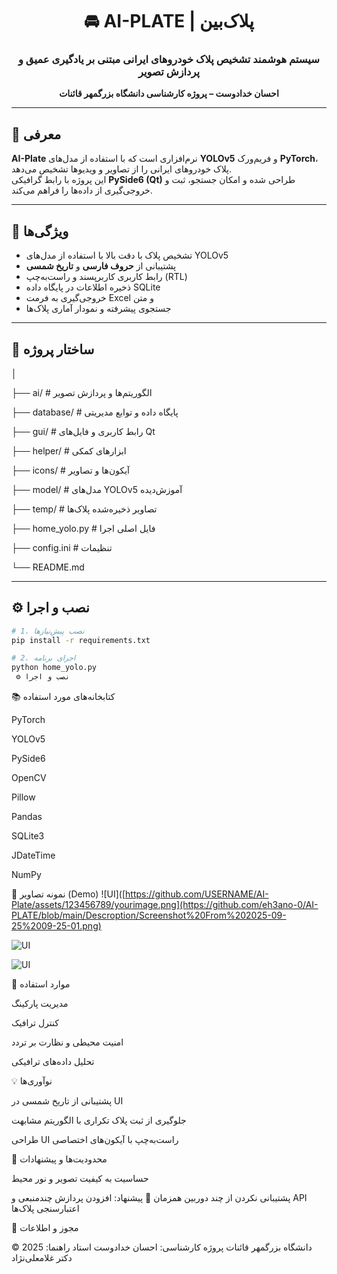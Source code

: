 <div align="center">

# 🚘 AI-PLATE | پلاک‌بین  
### سیستم هوشمند تشخیص پلاک خودروهای ایرانی مبتنی بر یادگیری عمیق و پردازش تصویر  
**احسان خدادوست – پروژه کارشناسی دانشگاه بزرگمهر قائنات**

---

</div>

## 📖 معرفی
**AI-Plate** نرم‌افزاری است که با استفاده از مدل‌های **YOLOv5** و فریم‌ورک **PyTorch**، پلاک خودروهای ایرانی را از تصاویر و ویدیوها تشخیص می‌دهد.  
این پروژه با رابط گرافیکی **PySide6 (Qt)** طراحی شده و امکان جستجو، ثبت و خروجی‌گیری از داده‌ها را فراهم می‌کند.

---

## 🧠 ویژگی‌ها
- تشخیص پلاک با دقت بالا با استفاده از مدل‌های YOLOv5  
- پشتیبانی از **حروف فارسی** و **تاریخ شمسی**  
- رابط کاربری کاربرپسند و راست‌به‌چپ (RTL)  
- ذخیره اطلاعات در پایگاه داده SQLite  
- خروجی‌گیری به فرمت Excel و متن  
- جستجوی پیشرفته و نمودار آماری پلاک‌ها  

---

## 🧩 ساختار پروژه

│

├── ai/ # الگوریتم‌ها و پردازش تصویر

├── database/ # پایگاه داده و توابع مدیریتی

├── gui/ # رابط کاربری و فایل‌های Qt

├── helper/ # ابزارهای کمکی

├── icons/ # آیکون‌ها و تصاویر

├── model/ # مدل‌های YOLOv5 آموزش‌دیده

├── temp/ # تصاویر ذخیره‌شده پلاک‌ها

├── home_yolo.py # فایل اصلی اجرا

├── config.ini # تنظیمات

└── README.md



---

## ⚙️ نصب و اجرا
```bash
# 1. نصب پیش‌نیازها
pip install -r requirements.txt

# 2. اجرای برنامه
python home_yolo.py
 ⚙️ نصب و اجرا
```


📚 کتابخانه‌های مورد استفاده

PyTorch

YOLOv5

PySide6

OpenCV

Pillow

Pandas

SQLite3

JDateTime

NumPy


🧪 نمونه تصاویر (Demo)
![UI]([https://github.com/USERNAME/AI-Plate/assets/123456789/yourimage.png](https://github.com/eh3ano-0/AI-PLATE/blob/main/Descroption/Screenshot%20From%202025-09-25%2009-25-01.png)

![UI]([https://github.com/USERNAME/AI-Plate/assets/123456789/yourimage.png](https://github.com/eh3ano-0/AI-PLATE/blob/main/Descroption/Screenshot%20From%202025-09-25%2010-46-22.png))

![UI]([https://github.com/USERNAME/AI-Plate/assets/123456789/yourimage.png](https://github.com/eh3ano-0/AI-PLATE/blob/main/Descroption/Screenshot%20From%202025-09-25%2010-46-43.png))






🧭 موارد استفاده

مدیریت پارکینگ

کنترل ترافیک

امنیت محیطی و نظارت بر تردد

تحلیل داده‌های ترافیکی


💡 نوآوری‌ها

پشتیبانی از تاریخ شمسی در UI

جلوگیری از ثبت پلاک تکراری با الگوریتم مشابهت

طراحی UI راست‌به‌چپ با آیکون‌های اختصاصی


🧱 محدودیت‌ها و پیشنهادات

حساسیت به کیفیت تصویر و نور محیط

پشتیبانی نکردن از چند دوربین همزمان
🔹 پیشنهاد: افزودن پردازش چندمنبعی و API اعتبارسنجی پلاک‌ها



📜 مجوز و اطلاعات

© 2025 دانشگاه بزرگمهر قائنات
پروژه کارشناسی: احسان خدادوست
استاد راهنما: دکتر غلامعلی‌نژاد
